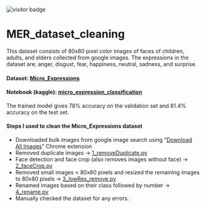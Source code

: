 ![visitor badge](https://visitor-badge.glitch.me/badge?page_id=k-m-irfan/MER_dataset_cleaning.visitor-badge)

# MER_dataset_cleaning

This dataset consists of 80x80 pixel color images of faces of children, adults, and elders collected from google images. The expressions in the dataset are; anger, disgust, fear, happiness, neutral, sadness, and surprise.

#### Dataset: [Micro_Expressions](https://www.kaggle.com/datasets/kmirfan/micro-expressions)

#### Notebook (kaggle): [micro_expression_classification](https://www.kaggle.com/code/kmirfan/micro-expression-classification)

The trained model gives 78% accuracy on the validation set and 81.4% accuracy on the test set.

#### Steps I used to clean the Micro_Expressions dataset

- Downloaded bulk images from google image search using "[Download All Images](https://chrome.google.com/webstore/detail/download-all-images/ifipmflagepipjokmbdecpmjbibjnakm?hl=en)" Chrome extension
- Removed duplicate images -> [1_removeDuplicate.py](https://github.com/k-m-irfan/MER_dataset_cleaning/blob/main/1_removeDuplicate.py)
- Face detection and face crop (also removes images without face) -> [2_faceCrop.py](https://github.com/k-m-irfan/MER_dataset_cleaning/blob/main/2_faceCrop.py)
- Removed small images < 80x80 pixels and resized the remaining images to 80x80 pixels -> [3_lowRes_remove.py](https://github.com/k-m-irfan/MER_dataset_cleaning/blob/main/3_lowRes_remove.py)
- Renamed images based on their class followed by number -> [4_rename.py](https://github.com/k-m-irfan/MER_dataset_cleaning/blob/main/4_rename.py)
- Manually checked the dataset for any errors.
